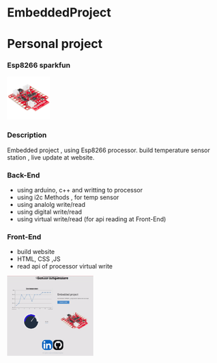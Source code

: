# EmbeddedProject

# Personal project

### Esp8266 sparkfun
<img src="/screenshots/esp8266.jpg" alt="main page" width=20% height=20% />

### Description

Embedded project , using Esp8266 processor. 
build temperature sensor station , live update at website.

### Back-End
- using arduino, c++ and writting to processor
- using i2c Methods , for temp sensor
- using analolg write/read
- using digital write/read
- using virtual write/read (for api reading at Front-End)
### Front-End
- build website
- HTML, CSS ,JS
- read api of processor virtual write
 <img src="/screenshots/gif web.gif" alt="main page" width=40% height=50%/>

